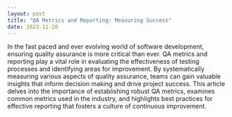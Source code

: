 ```yaml
---
layout: post
title: "QA Metrics and Reporting: Measuring Success"
date: 2023-11-20
---
```


In the fast paced and ever evolving world of software development, ensuring quality assurance is more critical than ever. QA metrics and reporting play a vital role in evaluating the effectiveness of testing processes and identifying areas for improvement. By systematically measuring various aspects of quality assurance, teams can gain valuable insights that inform decision making and drive project success. This article delves into the importance of establishing robust QA metrics, examines common metrics used in the industry, and highlights best practices for effective reporting that fosters a culture of continuous improvement.
